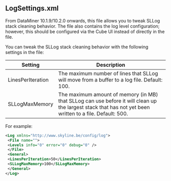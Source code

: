 ## LogSettings.xml

From DataMiner 10.1.9/10.2.0 onwards, this file allows you to tweak SLLog stack cleaning behavior. The file also contains the log level configuration; however, this should be configured via the Cube UI instead of directly in the file.

You can tweak the SLLog stack cleaning behavior with the following settings in the file:

| Setting           | Description                                                                                                                                              |
|-------------------|----------------------------------------------------------------------------------------------------------------------------------------------------------|
| LinesPerIteration | The maximum number of lines that SLLog will move from a buffer to a log file. Default: 100.                                                              |
| SLLogMaxMemory    | The maximum amount of memory (in MB) that SLLog can use before it will clean up the largest stack that has not yet been written to a file. Default: 500. |

For example:

```xml
<Log xmlns="http://www.skyline.be/config/log">
 <File name="">
 <Levels info="0" error="0" debug="0" />
 </File>
 <General>
 <LinesPerIteration>50</LinesPerIteration>
 <SLLogMaxMemory>100</SLLogMaxMemory>
 </General>
</Log>
```

